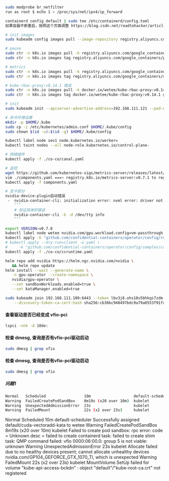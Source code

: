 ```bash
sudo modprobe br_netfilter
run as root $ echo 1 > /proc/sys/net/ipv4/ip_forward

containerd config default | sudo tee /etc/containerd/config.toml
如果容器不断重启，按照这个页面调整 https://blog.csdn.net/roadtohacker/article/details/134654399

# init images
sudo kubeadm config images pull --image-repository registry.aliyuncs.com/google_containers

# pause
sudo ctr -n k8s.io images pull -k registry.aliyuncs.com/google_containers/pause:3.8
sudo ctr -n k8s.io images tag registry.aliyuncs.com/google_containers/pause:3.8 registry.k8s.io/pause:3.8

# metrics
sudo ctr -n k8s.io images pull -k registry.aliyuncs.com/google_containers/metrics-server:v0.7.1
sudo ctr -n k8s.io images tag registry.aliyuncs.com/google_containers/metrics-server:v0.7.1 registry.k8s.io/metrics-server:v0.7.1

# kube-rbac-proxy:v0.14.1 错误
sudo ctr -n k8s.io images pull -k docker.io/wetee/kube-rbac-proxy:v0.14.1
sudo ctr -n k8s.io images tag docker.io/wetee/kube-rbac-proxy:v0.14.1 gcr.io/kubebuilder/kube-rbac-proxy:v0.14.1

# init
sudo kubeadm init --apiserver-advertise-address=192.168.111.121 --pod-network-cidr=10.244.0.0/16  --image-repository registry.aliyuncs.com/google_containers

# 命令环境设置
mkdir -p $HOME/.kube
sudo cp -i /etc/kubernetes/admin.conf $HOME/.kube/config
sudo chown $(id -u):$(id -g) $HOME/.kube/config

kubectl label node sev1 node.kubernetes.io/worker=
kubectl taint nodes --all node-role.kubernetes.io/control-plane-

# 网络插件
kubectl apply -f ./co-co/canal.yaml

# 监控
wget https://github.com/kubernetes-sigs/metrics-server/releases/latest/download/components.yaml
vim ./components.yaml ===> registry.k8s.io/metrics-server:v0.7.1 to registry.aliyuncs.com/google_containers/metrics-server:v0.7.1
kubectl apply -f components.yaml

# 显卡部分
nvidia-device-plugin启动错误
 -  nvidia-container-cli: initialization error: nvml error: driver not loade
    ```
    # 验证具体的错误
    nvidia-container-cli -k -d /dev/tty info
    ```

export VERSION=v0.7.0
kubectl label node wetee nvidia.com/gpu.workload.config=vm-passthrough
kubectl apply -k "github.com/confidential-containers/operator/config/release?ref=${VERSION}"
# kubectl apply --dry-run=client -o yaml \
#     -k "github.com/confidential-containers/operator/config/samples/ccruntime/default?ref=${VERSION}" > ./co-co/ccruntime.yaml
kubectl apply -f ./co-co/ccruntime.yaml

helm repo add nvidia https://helm.ngc.nvidia.com/nvidia \
   && helm repo update
helm install --wait --generate-name \
   -n gpu-operator --create-namespace \
   nvidia/gpu-operator \
   --set sandboxWorkloads.enabled=true \
   --set kataManager.enabled=true

sudo kubeadm join 192.168.111.109:6443 --token lbv3j8.ohs18v5bhkqs7zdm \
    --discovery-token-ca-cert-hash sha256:cb36bc948497bdc9a79a0553f91fc26ae8066d4a1851d0aea88df63577c4757f
```

#### 查看驱动是否已经变成 vfio-pci
```bash
lspci -nnk -d 10de:
```

#### 检查 dmesg, 查询是否有vfio-pci驱动启动
```bash
sudo dmesg | grep vfio
```

#### 检查 dmesg, 查询是否有vfio-pci驱动启动
```bash
sudo dmesg | grep vfio
```

##### 问题1
``` bash
Normal   Scheduled                 10m                   default-scheduler  Successfully assigned default/cuda-vectoradd-kata to wetee
Warning  FailedCreatePodSandBox    8m19s (x20 over 10m)  kubelet            Failed to create pod sandbox: rpc error: code = Unknown desc = failed to create containerd task: failed to create shim task: QMP command failed: vfio 0000:06:00.0: group 5 is not viable: unknown
Warning  UnexpectedAdmissionError  23s                   kubelet            Allocate failed due to no healthy devices present; cannot allocate unhealthy devices nvidia.com/GP104_GEFORCE_GTX_1070_TI, which is unexpected
Warning  FailedMount               22s (x2 over 23s)     kubelet            MountVolume.SetUp failed for volume "kube-api-access-bckdn" : object "default"/"kube-root-ca.crt" not registered
```
  Normal   Scheduled                 10m                   default-scheduler  Successfully assigned default/cuda-vectoradd-kata to wetee
  Warning  FailedCreatePodSandBox    8m19s (x20 over 10m)  kubelet            Failed to create pod sandbox: rpc error: code = Unknown desc = failed to create containerd task: failed to create shim task: QMP command failed: vfio 0000:06:00.0: group 5 is not viable: unknown
  Warning  UnexpectedAdmissionError  23s                   kubelet            Allocate failed due to no healthy devices present; cannot allocate unhealthy devices nvidia.com/GP104_GEFORCE_GTX_1070_TI, which is unexpected
  Warning  FailedMount               22s (x2 over 23s)     kubelet            MountVolume.SetUp failed for volume "kube-api-access-bckdn" : object "default"/"kube-root-ca.crt" not registered
```
